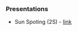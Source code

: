 ### Presentations

* Sun Spoting (2S) - [link](https://docs.google.com/presentation/d/1i1aG5pGAgsYBQMNnqiuLO8-GbRuA_WqaXJJIMgxZLSo/edit?usp=sharing)